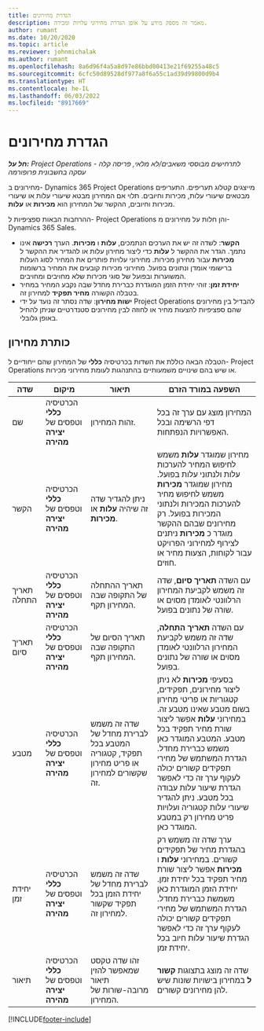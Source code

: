 ```yaml
---
title: הגדרת מחירונים
description: מאמר זה מספק מידע על אופן הגדרת מחירוני עלויות ומכירה.
author: rumant
ms.date: 10/20/2020
ms.topic: article
ms.reviewer: johnmichalak
ms.author: rumant
ms.openlocfilehash: 8a6d96f4a5a8d97e86bbd00413e21f69255a48c5
ms.sourcegitcommit: 6cfc50d89528df977a8f6a55c1ad39d99800d9b4
ms.translationtype: HT
ms.contentlocale: he-IL
ms.lasthandoff: 06/03/2022
ms.locfileid: "8917669"
---
```

# <a name="set-up-price-lists"></a>הגדרת מחירונים

_**חל על:** Project Operations לתרחישים מבוססי משאבים/לא מלאי, פריסה קלה - עסקה בחשבונית פרופורמה_

מחירונים ב- Dynamics 365 Project Operations מייצגים קטלוג תעריפים. התעריפים מבטאים שיעורי עלות, מכירות וחיובים. תלוי אם המחירון מבטא שיעורי עלות או שיעורי מכירות וחיובים, ההקשר של המחירון הוא **מכירות** או **עלות**.

ההרחבות הבאות ספציפיות ל- Project Operations והן חלות על מחירונים מ- Dynamics 365 Sales.

- **הקשר**: לשדה זה יש את הערכים הנתמכים, **עלות** ו **מכירות**. הערך **רכישה** אינו נתמך. הגדר את ההקשר ל **עלות** כדי ליצור מחירון עלות או להגדיר את ההקשר ל **מכירות** עבור מחירון מכירות. מחירוני עלויות פותרים את המחיר לסוג העלות ברישומי אומדן ונתונים בפועל. מחירוני מכירות קובעים את המחיר ברשומות המשוערות ובפועל של סוגי מכירות שלא מחויבים ומחויבים.
- **יחידת זמן**: זוהי יחידת הזמן המוגדרת כברירת מחדל שבה נקבע המחיר במחיר בטבלה הקשורה **מחיר תפקיד** למחירון זה.
- **ישות מחירון**: שדה נסתר זה נועד על ידי Project Operations להבדיל בין מחירונים שהם ספציפיות להצעות מחיר או לחוזה לבין מחירונים סטנדרטיים שניתן להחיל באופן גלובלי.

## <a name="price-list-header"></a>כותרת מחירון

הטבלה הבאה כוללת את השדות בכרטיסיה **כללי** של המחירון שהם ייחודיים ל- Project Operations או שיש בהם שינויים משמעותיים בהתנהגות לעומת מחירוני מכירות.

| שדה | מיקום | תיאור | השפעה במורד הזרם |
| --- | --- | --- | --- |
| שם | הכרטיסיה **כללי** וטפסים של **יצירה מהירה** | זהות המחירון. | המחירון מוצג עם ערך זה בכל דפי הרשימה ובכל האפשרויות הנפתחות.|
| הקשר | הכרטיסיה **כללי** וטפסים של **יצירה מהירה** | ניתן להגדיר שדה זה שיהיה **עלות** או **מכירות**. | מחירון שמוגדר **עלות** משמש לחיפוש המחיר להערכות עלות ולנתוני עלות בפועל. מחירון שמוגדר **מכירות** משמש לחיפוש מחיר להערכות המכירות ולנתוני המכירות בפועל. רק מחירונים שבהם ההקשר מוגדר כ **מכירות** ניתנים לצירוף למחירוני הפרויקט עבור לקוחות, הצעות מחיר או חוזים. |
| תאריך התחלה | הכרטיסיה **כללי** וטפסים של **יצירה מהירה** | תאריך ההתחלה של התקופה שבה המחירון תקף. | עם השדה **תאריך סיום**, שדה זה משמש לקביעת המחירון הרלוונטי לאומדן מסוים או שורה של נתונים בפועל. |
| תאריך סיום | הכרטיסיה **כללי** וטפסים של **יצירה מהירה** | תאריך הסיום של התקופה שבה המחירון תקף. | עם השדה **תאריך התחלה**, שדה זה משמש לקביעת המחירון הרלוונטי לאומדן מסוים או שורה של נתונים בפועל. |
| מטבע | הכרטיסיה **כללי** וטפסים של **יצירה מהירה** | שדה זה משמש לברירת מחדל של המטבע בכל תפקיד, קטגוריה או פריט מחירון שקשורים למחירון זה. | בסעיפי **מכירות** לא ניתן ליצור מחירונים, תפקידים, קטגוריות או פריטי מחירון בשום מטבע שאינו מטבע זה. במחירוני **עלות** אפשר ליצור שורת מחיר תפקיד בכל מטבע. המטבע המוגדר כאן משמש כברירת מחדל. הגדרת המשתמש של מחירי תפקידים קשורים יכולה לעקוף ערך זה כדי לאפשר הגדרת שיעור עלות עבודה בכל מטבע. ניתן להגדיר שיעורי עלות קטגוריה ועלויות פריט מחירון רק במטבע המוגדר כאן. |
| יחידת זמן | הכרטיסיה **כללי** וטפסים של **יצירה מהירה** | שדה זה משמש לברירת מחדל של יחידת הזמן בכל תפקיד שקשור למחירון זה. | ערך שדה זה משמש רק בהגדרת מחיר של תפקידים קשורים. במחירוני **עלות** ו **מכירות** אפשר ליצור שורת מחיר תפקיד בכל יחידת זמן. יחידת הזמן המוגדרת כאן משמשת כברירת מחדל. הגדרת המשתמש של מחירי תפקידים קשורים יכולה לעקוף ערך זה כדי לאפשר הגדרת שיעור עלות חיוב בכל יחידת זמן. |
| תיאור | הכרטיסיה **כללי** וטפסים של **יצירה מהירה** | זהו שדה טקסט שמאפשר להזין תיאור מרובה-שורות של המחירון. | שדה זה מוצג בתצוגות **קשור ל** במחירון בישויות שונות שיש להן מחירונים קשורים. |


[!INCLUDE[footer-include](../includes/footer-banner.md)]